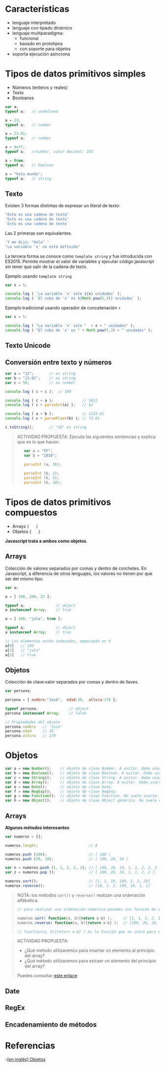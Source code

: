 # Características

- lenguaje interpretado
- lenguaje con tipado dinámico
- lenguaje multiparadigma:
  - funcional
  - basado en prototipos
  - con soporte para objetos
- soporta ejecución asíncrona


# Tipos de datos primitivos simples

- Números (enteros y reales)
- Texto
- Booleanos


```javascript
var a;
typeof a;   // undefined

a = 23;
typeof a;   // number

a = 23.01;  
typeof a;   // number 

a = 0xff;
typeof a;   //number, valor decimal: 255    

a = true; 
typeof a;   // boolean

a = "hola mundo";
typeof a;   // string
``` 


## Texto

Existen 3 formas distintas de expresar un literal de texto:

```javascript
"Esto es una cadena de texto"
'Esto es una cadena de texto'
`Esto es una cadena de texto`
```

Las 2 primeras son equivalentes. 

```javascript
'Y me dijo: "Hola" '
"La variable 'x' no está definida"
```

La tercera forma se conoce como `template string` y fue introducida con ES2015. Permite mostrar el valor de variables y ejecutar código javascript sin tener que salir de la cadena de texto. 


Ejemplo usando `template string`

```javascript
var x = 5;

console.log ( `La variable 'x' vale ${x} unidades` );
console.log ( `El cubo de 'x' es ${Math.pow(5,3)} unidades` );
```

Ejemplo tradicional usando operador de concatenación `+`

```javascript
var x = 5;

console.log ( "La variable 'x' vale "  + x + " unidades" );
console.log ( "El cubo de 'x' es " + Math.pow(5,3) + " unidades" );
```


## Texto Unicode


## Conversión entre texto y números

```javascript 
var a = "12";       // es string
var b = "23.01";    // es string
var c = 50;         // es number

console.log ( c + c );  // 100

console.log ( c + a );             // 5012
console.log ( c + parseInt(a) );   // 62 

console.log ( a + b );             // 1223.01
console.log ( c + parseFloat(b) ); // 73.01 

c.toString();       // "50" es string
```

> ACTIVIDAD PROPUESTA: Ejecuta las siguientes sentencias y explica que es lo que hacen:
>```javascript
>    var a = "FF";
>    var b = "1010";
>
>    parseInt (a, 16);
>    
>    parseInt (b, 2);  
>    parseInt (b, 3);
>    parseInt (b, 10);
>```


# Tipos de datos primitivos compuestos

- Arrays  `[   ]`
- Objetos  `{   }`

**Javascript trata a ambos como objetos**.

## Arrays

Colección de valores separados por comas y dentro de corchetes.
En Javascript, a diferencia de otros lenguajes, los valores no tienen por que ser del mismo tipo.


```javascript
var a;

a = [ 100, 200, 23 ]; 

typeof a;              // object
a instanceof Array;    // true 

a = [ 100, "jola", true ]; 

typeof a;              // object
a instanceof Array;    // true

// Los elementos están indexados, empezando en 0
a[0]   // 100
a[1]   // "jola"
a[2]   // true
```


## Objetos

Colección de clave:valor separados por comas y dentro de llaves.

```javascript
var persona;

persona = { nombre:"José",  edad:30,  altura:170 };

typeof persona;              // object
persona instanceof Array;    // false

// Propiedades del objeto
persona.nombre   // "José"
persona.edad     // 30
persona.altura   // 170
```



# Objetos

```javascript
var a = new Number();    // objeto de clase Number. A evitar. Debe usarse el tipo primitivo.
var b = new Boolean();   // objeto de clase Boolean. A evitar. Debe usarse el tipo primitivo.
var c = new String();    // objeto de clase String. A evitar. Debe usarse el tipo primitivo.
var d = new Array();     // objeto de clase Array. A evitar. Debe usarse el tipo primitivo.
var e = new Date();      // objeto de clase Date.
var f = new RegExp();    // objeto de clase RegExp.
var g = new Function();  // objeto de clase Function. No suele usarse.
var h = new Object();    // objeto de clase Object genérico. No suele usarse.
```

## Arrays

**Algunos métodos interesantes**

```javascript
var numeros = []; 

numeros.lenght;                       // 0

numeros.push (100);                   // [ 100 ]
numeros.push (20, 10);                // [ 100, 20, 10 ]

var n = numeros.push (1, 1, 2, 2, 2); // [ 100, 20, 10, 1, 1, 2, 2, 2 ],  n=8 ( es la longitud )
var z = numeros.pop ();               // [ 100, 20, 10, 1, 1, 2, 2 ],  z=2 ( es el elemento extraido )

numeros.sort();                       // [1, 1, 10, 100, 2, 2, 20]
numeros.reverse();                    // [20, 2, 2, 100, 10, 1, 1]
```

> NOTA: los métodos `sort()` y `reverse()` realizan una ordenación alfábetica.
>
>```javascript
>// para realizar una ordenación númerica pasamos una función de comparación
>
>numeros.sort( function(a, b){return a-b} );     // [1, 1, 2, 2, 10, 20, 100]  
>numeros.reverse( function(a, b){return a-b} );  // [100, 20, 10, 2, 2, 2, 1, 1]
>
>// function(a, b){return a-b} ) es la función que se usará para comparar dos valores.
>```

> ACTIVIDAD PROPUESTA:
>  
>  - ¿Qué método utilizaremos para insertar un elemento al principio del array?
>  - ¿Qué método utilizaremos para extraer un elemento del principio del array?
>  
>  Puedes consultar [este enlace](https://www.w3schools.com/jsref/jsref_obj_array.asp)
  
## Date

## RegEx

## Encadenamiento de métodos




# Referencias

-[[en inglés] Objetos](https://www.w3schools.com/js/js_objects.asp)
